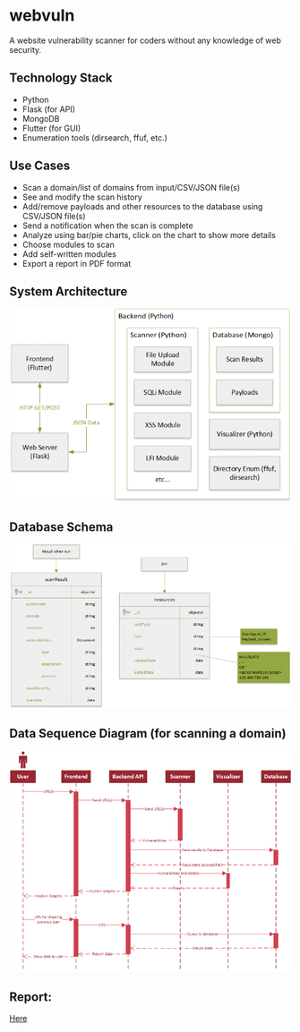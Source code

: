 # webvuln
A website vulnerability scanner for coders without any knowledge of web security.
## Technology Stack
- Python 
- Flask (for API)
- MongoDB
- Flutter (for GUI)
- Enumeration tools (dirsearch, ffuf, etc.)
## Use Cases
- Scan a domain/list of domains from input/CSV/JSON file(s)
- See and modify the scan history
- Add/remove payloads and other resources to the database using CSV/JSON file(s)
- Send a notification when the scan is complete
- Analyze using bar/pie charts, click on the chart to show more details
- Choose modules to scan
- Add self-written modules
- Export a report in PDF format
## System Architecture
![Architecture](./assets/architecture.png)
## Database Schema
![Database Schema](./assets/db.png)
## Data Sequence Diagram (for scanning a domain)
![Data Sequence Diagram](./assets/dataseqdiag.png)
## Report:
[Here](https://docs.google.com/document/d/1q2712vtjwxAC53eEqRq5TR32uh3Rn8zE73PcZUIBzOs/edit?usp=sharing)